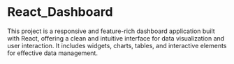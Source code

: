 # React_Dashboard
This project is a responsive and feature-rich dashboard application built with React, offering a clean and intuitive interface for data visualization and user interaction. It includes widgets, charts, tables, and interactive elements for effective data management.
